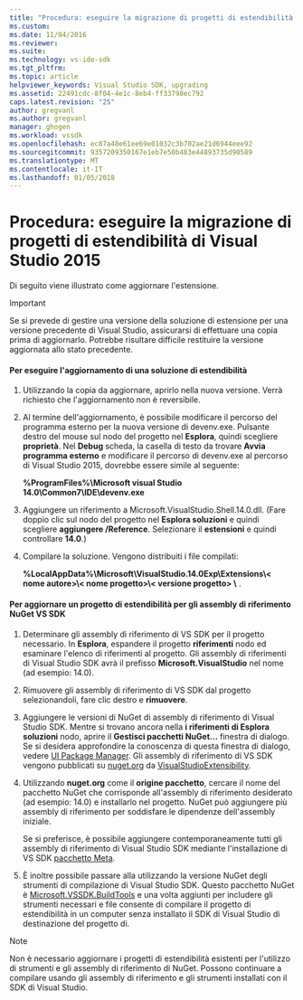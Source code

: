 ```yaml
---
title: "Procedura: eseguire la migrazione di progetti di estendibilità di Visual Studio 2015 | Documenti Microsoft"
ms.custom: 
ms.date: 11/04/2016
ms.reviewer: 
ms.suite: 
ms.technology: vs-ide-sdk
ms.tgt_pltfrm: 
ms.topic: article
helpviewer_keywords: Visual Studio SDK, upgrading
ms.assetid: 22491cdc-8f04-4e1c-8eb4-ff33798ec792
caps.latest.revision: "25"
author: gregvanl
ms.author: gregvanl
manager: ghogen
ms.workload: vssdk
ms.openlocfilehash: ec87a48e61ee69e01032c3b702ae21d6944eee92
ms.sourcegitcommit: 9357209350167e1eb7e50b483e44893735d90589
ms.translationtype: MT
ms.contentlocale: it-IT
ms.lasthandoff: 01/05/2018
---
```

# <a name="how-to-migrate-extensibility-projects-to-visual-studio-2015"></a>Procedura: eseguire la migrazione di progetti di estendibilità di Visual Studio 2015
Di seguito viene illustrato come aggiornare l'estensione.  
  
> [!IMPORTANT]
>  Se si prevede di gestire una versione della soluzione di estensione per una versione precedente di Visual Studio, assicurarsi di effettuare una copia prima di aggiornarlo. Potrebbe risultare difficile restituire la versione aggiornata allo stato precedente.  
  
#### <a name="to-upgrade-an-extensibility-solution"></a>Per eseguire l'aggiornamento di una soluzione di estendibilità  
  
1.  Utilizzando la copia da aggiornare, aprirlo nella nuova versione. Verrà richiesto che l'aggiornamento non è reversibile.  
  
2.  Al termine dell'aggiornamento, è possibile modificare il percorso del programma esterno per la nuova versione di devenv.exe. Pulsante destro del mouse sul nodo del progetto nel **Esplora**, quindi scegliere **proprietà**. Nel **Debug** scheda, la casella di testo da trovare **Avvia programma esterno** e modificare il percorso di devenv.exe al percorso di Visual Studio 2015, dovrebbe essere simile al seguente:  
  
     **%ProgramFiles%\Microsoft visual Studio 14.0\Common7\IDE\devenv.exe**  
  
3.  Aggiungere un riferimento a Microsoft.VisualStudio.Shell.14.0.dll. (Fare doppio clic sul nodo del progetto nel **Esplora soluzioni** e quindi scegliere **aggiungere /Reference**. Selezionare il **estensioni** e quindi controllare **14.0**.)  
  
4.  Compilare la soluzione. Vengono distribuiti i file compilati:  
  
     **%LocalAppData%\Microsoft\VisualStudio.14.0Exp\Extensions\\< nome autore\>\\< nome progetto\>\\< versione progetto\> \\** .  
  
#### <a name="to-update-an-extensibility-project-to-nuget-vs-sdk-reference-assemblies"></a>Per aggiornare un progetto di estendibilità per gli assembly di riferimento NuGet VS SDK  
  
1.  Determinare gli assembly di riferimento di VS SDK per il progetto necessario.  In **Esplora**, espandere il progetto **riferimenti** nodo ed esaminare l'elenco di riferimenti al progetto.  Gli assembly di riferimenti di Visual Studio SDK avrà il prefisso **Microsoft.VisualStudio** nel nome (ad esempio: 14.0).  
  
2.  Rimuovere gli assembly di riferimento di VS SDK dal progetto selezionandoli, fare clic destro e **rimuovere**.  
  
3.  Aggiungere le versioni di NuGet di assembly di riferimento di Visual Studio SDK.  Mentre si trovano ancora nella **i riferimenti di Esplora soluzioni** nodo, aprire il **Gestisci pacchetti NuGet...**  finestra di dialogo.  Se si desidera approfondire la conoscenza di questa finestra di dialogo, vedere [UI Package Manager](/NuGet/Tools/Package-Manager-UI). Gli assembly di riferimento di VS SDK vengono pubblicati su [nuget.org](http://www.nuget.org) da [VisualStudioExtensibility](http://www.nuget.org/profiles/VisualStudioExtensibility).  
  
4.  Utilizzando **nuget.org** come il **origine pacchetto**, cercare il nome del pacchetto NuGet che corrisponde all'assembly di riferimento desiderato (ad esempio: 14.0) e installarlo nel progetto.  NuGet può aggiungere più assembly di riferimento per soddisfare le dipendenze dell'assembly iniziale.  
  
     Se si preferisce, è possibile aggiungere contemporaneamente tutti gli assembly di riferimento di Visual Studio SDK mediante l'installazione di VS SDK [pacchetto Meta](http://www.nuget.org/packages/VSSDK_Reference_Assemblies).  
  
5.  È inoltre possibile passare alla utilizzando la versione NuGet degli strumenti di compilazione di Visual Studio SDK. Questo pacchetto NuGet è [Microsoft.VSSDK.BuildTools](http://www.nuget.org/packages/Microsoft.VSSDK.BuildTools) e una volta aggiunti per includere gli strumenti necessari e file consente di compilare il progetto di estendibilità in un computer senza installato il SDK di Visual Studio di destinazione del progetto di.  
  
> [!NOTE]
>  Non è necessario aggiornare i progetti di estendibilità esistenti per l'utilizzo di strumenti e gli assembly di riferimento di NuGet.  Possono continuare a compilare usando gli assembly di riferimento e gli strumenti installati con il SDK di Visual Studio.